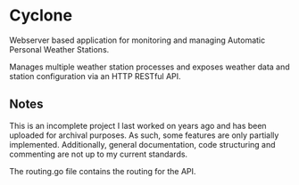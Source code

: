 # Cyclone
Webserver based application for monitoring and managing Automatic Personal Weather Stations.

Manages multiple weather station processes and exposes weather data and station configuration via an HTTP RESTful API.

## Notes
This is an incomplete project I last worked on years ago and has been uploaded for archival purposes. As such, some features are only partially implemented. Additionally, general documentation, code structuring and commenting are not up to my current standards.

The routing.go file contains the routing for the API.
